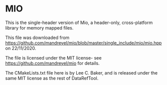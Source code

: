 # MIO

This is the single-header version of Mio, a header-only, cross-platform library for memory mapped files.

This file was downloaded from https://github.com/mandreyel/mio/blob/master/single_include/mio/mio.hpp on 22/11/2020.

The file is licensed under the MIT license- see https://github.com/mandreyel/mio for details.

The CMakeLists.txt file here is by Lee C. Baker, and is released under the same MIT license as the rest of DataRefTool.
